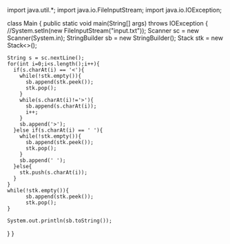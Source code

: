 import java.util.*;
import java.io.FileInputStream;
import java.io.IOException;

class Main {
  public static void main(String[] args) throws IOException {
    //System.setIn(new FileInputStream("input.txt"));
    Scanner sc = new Scanner(System.in);
    StringBuilder sb = new StringBuilder();
    Stack<Character> stk = new Stack<>();

    String s = sc.nextLine();
    for(int i=0;i<s.length();i++){
      if(s.charAt(i) == '<'){
        while(!stk.empty()){
          sb.append(stk.peek());
          stk.pop();
        }
        while(s.charAt(i)!='>'){
          sb.append(s.charAt(i));
          i++;
        }
        sb.append('>');
      }else if(s.charAt(i) == ' '){
        while(!stk.empty()){
          sb.append(stk.peek());
          stk.pop();
        }
        sb.append(' ');
      }else{
        stk.push(s.charAt(i));
      }   
    }
    while(!stk.empty()){
          sb.append(stk.peek());
          stk.pop();
    }
    
    System.out.println(sb.toString());
  }
}
